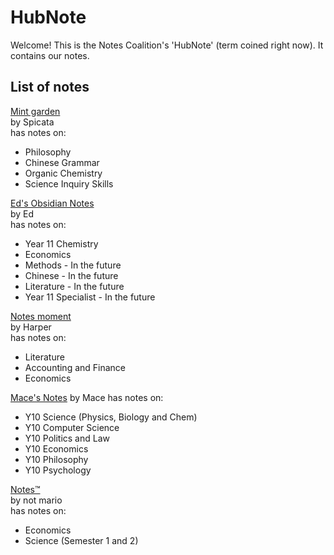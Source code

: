 # HubNote

Welcome! This is the Notes Coalition's 'HubNote' (term coined right now). It contains our notes.

## List of notes

[Mint garden](https://mint-garden.netlify.app/)  
by Spicata  
has notes on:  
- Philosophy
- Chinese Grammar
- Organic Chemistry
- Science Inquiry Skills

[Ed's Obsidian Notes](https://eddietheed.github.io/obsidiannotes-v.2/)  
by Ed  
has notes on:  
- Year 11 Chemistry
- Economics
- Methods - In the future
- Chinese - In the future
- Literature - In the future
- Year 11 Specialist - In the future

[Notes moment](https://harperb160.wixsite.com/notes-moment)  
by Harper  
has notes on:  
- Literature
- Accounting and Finance
- Economics

[Mace's Notes](https://macesnotes.netlify.app/)
by Mace
has notes on:
- Y10 Science (Physics, Biology and Chem)
- Y10 Computer Science
- Y10 Politics and Law
- Y10 Economics
- Y10 Philosophy
- Y10 Psychology

[Notes™](https://notes.notmario.net/)  
by not mario  
has notes on:  
- Economics
- Science (Semester 1 and 2)
